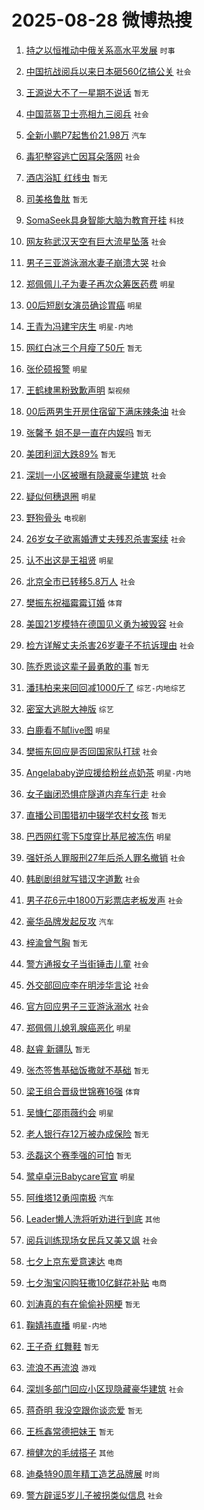 # 2025-08-28 微博热搜 
1. [持之以恒推动中俄关系高水平发展](https://m.weibo.cn/search?containerid=100103type%3D1%26t%3D10%26q%3D%23%E6%8C%81%E4%B9%8B%E4%BB%A5%E6%81%92%E6%8E%A8%E5%8A%A8%E4%B8%AD%E4%BF%84%E5%85%B3%E7%B3%BB%E9%AB%98%E6%B0%B4%E5%B9%B3%E5%8F%91%E5%B1%95%23&stream_entry_id=51&isnewpage=1&extparam=seat%3D1%26q%3D%2523%25E6%258C%2581%25E4%25B9%258B%25E4%25BB%25A5%25E6%2581%2592%25E6%258E%25A8%25E5%258A%25A8%25E4%25B8%25AD%25E4%25BF%2584%25E5%2585%25B3%25E7%25B3%25BB%25E9%25AB%2598%25E6%25B0%25B4%25E5%25B9%25B3%25E5%258F%2591%25E5%25B1%2595%2523%26cate%3D10103%26dgr%3D0%26pos%3D0%26filter_type%3Drealtimehot%26stream_entry_id%3D51%26c_type%3D51%26display_time%3D1756315280%26pre_seqid%3D17563152804960230666839) `时事` 

2. [中国抗战阅兵以来日本砸560亿搞公关](https://m.weibo.cn/search?containerid=100103type%3D1%26t%3D10%26q%3D%23%E4%B8%AD%E5%9B%BD%E6%8A%97%E6%88%98%E9%98%85%E5%85%B5%E4%BB%A5%E6%9D%A5%E6%97%A5%E6%9C%AC%E7%A0%B8560%E4%BA%BF%E6%90%9E%E5%85%AC%E5%85%B3%23&stream_entry_id=31&isnewpage=1&extparam=seat%3D1%26band_rank%3D1%26lcate%3D5001%26stream_entry_id%3D31%26flag%3D1%26q%3D%2523%25E4%25B8%25AD%25E5%259B%25BD%25E6%258A%2597%25E6%2588%2598%25E9%2598%2585%25E5%2585%25B5%25E4%25BB%25A5%25E6%259D%25A5%25E6%2597%25A5%25E6%259C%25AC%25E7%25A0%25B8560%25E4%25BA%25BF%25E6%2590%259E%25E5%2585%25AC%25E5%2585%25B3%2523%26pos%3D0%26dgr%3D0%26realpos%3D1%26filter_type%3Drealtimehot%26cate%3D5001%26c_type%3D31%26display_time%3D1756315280%26pre_seqid%3D17563152804960230666839) `社会` 

3. [王源说大不了一星期不说话](https://m.weibo.cn/search?containerid=100103type%3D1%26t%3D10%26q%3D%E7%8E%8B%E6%BA%90%E8%AF%B4%E5%A4%A7%E4%B8%8D%E4%BA%86%E4%B8%80%E6%98%9F%E6%9C%9F%E4%B8%8D%E8%AF%B4%E8%AF%9D&stream_entry_id=31&isnewpage=1&extparam=seat%3D1%26band_rank%3D2%26lcate%3D5001%26stream_entry_id%3D31%26flag%3D2%26q%3D%25E7%258E%258B%25E6%25BA%2590%25E8%25AF%25B4%25E5%25A4%25A7%25E4%25B8%258D%25E4%25BA%2586%25E4%25B8%2580%25E6%2598%259F%25E6%259C%259F%25E4%25B8%258D%25E8%25AF%25B4%25E8%25AF%259D%26pos%3D1%26dgr%3D0%26realpos%3D2%26filter_type%3Drealtimehot%26cate%3D5001%26c_type%3D31%26display_time%3D1756315280%26pre_seqid%3D17563152804960230666839) `暂无` 

4. [中国蓝盔卫士亮相九三阅兵](https://m.weibo.cn/search?containerid=100103type%3D1%26t%3D10%26q%3D%23%E4%B8%AD%E5%9B%BD%E8%93%9D%E7%9B%94%E5%8D%AB%E5%A3%AB%E4%BA%AE%E7%9B%B8%E4%B9%9D%E4%B8%89%E9%98%85%E5%85%B5%23&stream_entry_id=31&isnewpage=1&extparam=seat%3D1%26band_rank%3D3%26lcate%3D5001%26stream_entry_id%3D31%26flag%3D0%26q%3D%2523%25E4%25B8%25AD%25E5%259B%25BD%25E8%2593%259D%25E7%259B%2594%25E5%258D%25AB%25E5%25A3%25AB%25E4%25BA%25AE%25E7%259B%25B8%25E4%25B9%259D%25E4%25B8%2589%25E9%2598%2585%25E5%2585%25B5%2523%26pos%3D2%26dgr%3D0%26realpos%3D3%26filter_type%3Drealtimehot%26cate%3D5001%26c_type%3D31%26display_time%3D1756315280%26pre_seqid%3D17563152804960230666839) `社会` 

5. [全新小鹏P7起售价21.98万](https://m.weibo.cn/search?containerid=100103type%3D1%26t%3D10%26q%3D%23%E5%85%A8%E6%96%B0%E5%B0%8F%E9%B9%8FP7%E8%B5%B7%E5%94%AE%E4%BB%B721.98%E4%B8%87%23&stream_entry_id=31&isnewpage=1&extparam=seat%3D1%26cate%3D5001%26is_ad_pos%3D1%26stream_entry_id%3D31%26band_rank%3D4%26lcate%3D5001%26q%3D%2523%25E5%2585%25A8%25E6%2596%25B0%25E5%25B0%258F%25E9%25B9%258FP7%25E8%25B5%25B7%25E5%2594%25AE%25E4%25BB%25B721.98%25E4%25B8%2587%2523%26pos%3D3%26dgr%3D0%26adid%3D298947%26filter_type%3Drealtimehot%26topic_ad%3D1%26c_type%3D31%26display_time%3D1756315280%26pre_seqid%3D17563152804960230666839) `汽车` 

6. [毒犯整容逃亡因耳朵落网](https://m.weibo.cn/search?containerid=100103type%3D1%26t%3D10%26q%3D%23%E6%AF%92%E7%8A%AF%E6%95%B4%E5%AE%B9%E9%80%83%E4%BA%A1%E5%9B%A0%E8%80%B3%E6%9C%B5%E8%90%BD%E7%BD%91%23&stream_entry_id=31&isnewpage=1&extparam=seat%3D1%26band_rank%3D4%26lcate%3D5001%26stream_entry_id%3D31%26flag%3D0%26q%3D%2523%25E6%25AF%2592%25E7%258A%25AF%25E6%2595%25B4%25E5%25AE%25B9%25E9%2580%2583%25E4%25BA%25A1%25E5%259B%25A0%25E8%2580%25B3%25E6%259C%25B5%25E8%2590%25BD%25E7%25BD%2591%2523%26pos%3D4%26dgr%3D0%26realpos%3D4%26filter_type%3Drealtimehot%26cate%3D5001%26c_type%3D31%26display_time%3D1756315280%26pre_seqid%3D17563152804960230666839) `社会` 

7. [酒店浴缸 红线虫](https://m.weibo.cn/search?containerid=100103type%3D1%26t%3D10%26q%3D%E9%85%92%E5%BA%97%E6%B5%B4%E7%BC%B8+%E7%BA%A2%E7%BA%BF%E8%99%AB&stream_entry_id=31&isnewpage=1&extparam=seat%3D1%26band_rank%3D5%26lcate%3D5001%26stream_entry_id%3D31%26flag%3D0%26q%3D%25E9%2585%2592%25E5%25BA%2597%25E6%25B5%25B4%25E7%25BC%25B8%2520%25E7%25BA%25A2%25E7%25BA%25BF%25E8%2599%25AB%26pos%3D5%26dgr%3D0%26realpos%3D5%26filter_type%3Drealtimehot%26cate%3D5001%26c_type%3D31%26display_time%3D1756315280%26pre_seqid%3D17563152804960230666839) `暂无` 

8. [司美格鲁肽](https://m.weibo.cn/search?containerid=100103type%3D1%26t%3D10%26q%3D%E5%8F%B8%E7%BE%8E%E6%A0%BC%E9%B2%81%E8%82%BD&stream_entry_id=31&isnewpage=1&extparam=seat%3D1%26band_rank%3D6%26lcate%3D5001%26stream_entry_id%3D31%26flag%3D0%26q%3D%25E5%258F%25B8%25E7%25BE%258E%25E6%25A0%25BC%25E9%25B2%2581%25E8%2582%25BD%26pos%3D6%26dgr%3D0%26realpos%3D6%26filter_type%3Drealtimehot%26cate%3D5001%26c_type%3D31%26display_time%3D1756315280%26pre_seqid%3D17563152804960230666839) `暂无` 

9. [SomaSeek具身智能大脑为教育开挂](https://m.weibo.cn/search?containerid=100103type%3D1%26t%3D10%26q%3D%23SomaSeek%E5%85%B7%E8%BA%AB%E6%99%BA%E8%83%BD%E5%A4%A7%E8%84%91%E4%B8%BA%E6%95%99%E8%82%B2%E5%BC%80%E6%8C%82%23&stream_entry_id=31&isnewpage=1&extparam=seat%3D1%26cate%3D5001%26is_ad_pos%3D1%26stream_entry_id%3D31%26band_rank%3D7%26lcate%3D5001%26q%3D%2523SomaSeek%25E5%2585%25B7%25E8%25BA%25AB%25E6%2599%25BA%25E8%2583%25BD%25E5%25A4%25A7%25E8%2584%2591%25E4%25B8%25BA%25E6%2595%2599%25E8%2582%25B2%25E5%25BC%2580%25E6%258C%2582%2523%26pos%3D7%26dgr%3D0%26adid%3D298847%26filter_type%3Drealtimehot%26topic_ad%3D1%26c_type%3D31%26display_time%3D1756315280%26pre_seqid%3D17563152804960230666839) `科技` 

10. [网友称武汉天空有巨大流星坠落](https://m.weibo.cn/search?containerid=100103type%3D1%26t%3D10%26q%3D%23%E7%BD%91%E5%8F%8B%E7%A7%B0%E6%AD%A6%E6%B1%89%E5%A4%A9%E7%A9%BA%E6%9C%89%E5%B7%A8%E5%A4%A7%E6%B5%81%E6%98%9F%E5%9D%A0%E8%90%BD%23&stream_entry_id=31&isnewpage=1&extparam=seat%3D1%26band_rank%3D7%26lcate%3D5001%26stream_entry_id%3D31%26flag%3D0%26q%3D%2523%25E7%25BD%2591%25E5%258F%258B%25E7%25A7%25B0%25E6%25AD%25A6%25E6%25B1%2589%25E5%25A4%25A9%25E7%25A9%25BA%25E6%259C%2589%25E5%25B7%25A8%25E5%25A4%25A7%25E6%25B5%2581%25E6%2598%259F%25E5%259D%25A0%25E8%2590%25BD%2523%26pos%3D8%26dgr%3D0%26realpos%3D7%26filter_type%3Drealtimehot%26cate%3D5001%26c_type%3D31%26display_time%3D1756315280%26pre_seqid%3D17563152804960230666839) `社会` 

11. [男子三亚游泳溺水妻子崩溃大哭](https://m.weibo.cn/search?containerid=100103type%3D1%26t%3D10%26q%3D%23%E7%94%B7%E5%AD%90%E4%B8%89%E4%BA%9A%E6%B8%B8%E6%B3%B3%E6%BA%BA%E6%B0%B4%E5%A6%BB%E5%AD%90%E5%B4%A9%E6%BA%83%E5%A4%A7%E5%93%AD%23&stream_entry_id=31&isnewpage=1&extparam=seat%3D1%26band_rank%3D8%26lcate%3D5001%26stream_entry_id%3D31%26flag%3D0%26q%3D%2523%25E7%2594%25B7%25E5%25AD%2590%25E4%25B8%2589%25E4%25BA%259A%25E6%25B8%25B8%25E6%25B3%25B3%25E6%25BA%25BA%25E6%25B0%25B4%25E5%25A6%25BB%25E5%25AD%2590%25E5%25B4%25A9%25E6%25BA%2583%25E5%25A4%25A7%25E5%2593%25AD%2523%26pos%3D9%26dgr%3D0%26realpos%3D8%26filter_type%3Drealtimehot%26cate%3D5001%26c_type%3D31%26display_time%3D1756315280%26pre_seqid%3D17563152804960230666839) `社会` 

12. [郑佩佩儿子为妻子再次众筹医药费](https://m.weibo.cn/search?containerid=100103type%3D1%26t%3D10%26q%3D%23%E9%83%91%E4%BD%A9%E4%BD%A9%E5%84%BF%E5%AD%90%E4%B8%BA%E5%A6%BB%E5%AD%90%E5%86%8D%E6%AC%A1%E4%BC%97%E7%AD%B9%E5%8C%BB%E8%8D%AF%E8%B4%B9%23&stream_entry_id=31&isnewpage=1&extparam=seat%3D1%26band_rank%3D9%26lcate%3D5001%26stream_entry_id%3D31%26flag%3D0%26q%3D%2523%25E9%2583%2591%25E4%25BD%25A9%25E4%25BD%25A9%25E5%2584%25BF%25E5%25AD%2590%25E4%25B8%25BA%25E5%25A6%25BB%25E5%25AD%2590%25E5%2586%258D%25E6%25AC%25A1%25E4%25BC%2597%25E7%25AD%25B9%25E5%258C%25BB%25E8%258D%25AF%25E8%25B4%25B9%2523%26pos%3D10%26dgr%3D0%26realpos%3D9%26filter_type%3Drealtimehot%26cate%3D5001%26c_type%3D31%26display_time%3D1756315280%26pre_seqid%3D17563152804960230666839) `明星` 

13. [00后短剧女演员确诊胃癌](https://m.weibo.cn/search?containerid=100103type%3D1%26t%3D10%26q%3D%2300%E5%90%8E%E7%9F%AD%E5%89%A7%E5%A5%B3%E6%BC%94%E5%91%98%E7%A1%AE%E8%AF%8A%E8%83%83%E7%99%8C%23&stream_entry_id=31&isnewpage=1&extparam=seat%3D1%26band_rank%3D10%26lcate%3D5001%26stream_entry_id%3D31%26flag%3D0%26q%3D%252300%25E5%2590%258E%25E7%259F%25AD%25E5%2589%25A7%25E5%25A5%25B3%25E6%25BC%2594%25E5%2591%2598%25E7%25A1%25AE%25E8%25AF%258A%25E8%2583%2583%25E7%2599%258C%2523%26pos%3D11%26dgr%3D0%26realpos%3D10%26filter_type%3Drealtimehot%26cate%3D5001%26c_type%3D31%26display_time%3D1756315280%26pre_seqid%3D17563152804960230666839) `明星` 

14. [王青为冯建宇庆生](https://m.weibo.cn/search?containerid=100103type%3D1%26t%3D10%26q%3D%23%E7%8E%8B%E9%9D%92%E4%B8%BA%E5%86%AF%E5%BB%BA%E5%AE%87%E5%BA%86%E7%94%9F%23&stream_entry_id=31&isnewpage=1&extparam=seat%3D1%26band_rank%3D11%26lcate%3D5001%26stream_entry_id%3D31%26flag%3D0%26q%3D%2523%25E7%258E%258B%25E9%259D%2592%25E4%25B8%25BA%25E5%2586%25AF%25E5%25BB%25BA%25E5%25AE%2587%25E5%25BA%2586%25E7%2594%259F%2523%26pos%3D12%26dgr%3D0%26realpos%3D11%26filter_type%3Drealtimehot%26cate%3D5001%26c_type%3D31%26display_time%3D1756315280%26pre_seqid%3D17563152804960230666839) `明星-内地` 

15. [网红白冰三个月瘦了50斤](https://m.weibo.cn/search?containerid=100103type%3D1%26t%3D10%26q%3D%23%E7%BD%91%E7%BA%A2%E7%99%BD%E5%86%B0%E4%B8%89%E4%B8%AA%E6%9C%88%E7%98%A6%E4%BA%8650%E6%96%A4%23&stream_entry_id=31&isnewpage=1&extparam=seat%3D1%26band_rank%3D12%26lcate%3D5001%26stream_entry_id%3D31%26flag%3D0%26q%3D%2523%25E7%25BD%2591%25E7%25BA%25A2%25E7%2599%25BD%25E5%2586%25B0%25E4%25B8%2589%25E4%25B8%25AA%25E6%259C%2588%25E7%2598%25A6%25E4%25BA%258650%25E6%2596%25A4%2523%26pos%3D13%26dgr%3D0%26realpos%3D12%26filter_type%3Drealtimehot%26cate%3D5001%26c_type%3D31%26display_time%3D1756315280%26pre_seqid%3D17563152804960230666839) `暂无` 

16. [张伦硕报警](https://m.weibo.cn/search?containerid=100103type%3D1%26t%3D10%26q%3D%23%E5%BC%A0%E4%BC%A6%E7%A1%95%E6%8A%A5%E8%AD%A6%23&stream_entry_id=31&isnewpage=1&extparam=seat%3D1%26band_rank%3D13%26lcate%3D5001%26stream_entry_id%3D31%26flag%3D2%26q%3D%2523%25E5%25BC%25A0%25E4%25BC%25A6%25E7%25A1%2595%25E6%258A%25A5%25E8%25AD%25A6%2523%26pos%3D14%26dgr%3D0%26realpos%3D13%26filter_type%3Drealtimehot%26cate%3D5001%26c_type%3D31%26display_time%3D1756315280%26pre_seqid%3D17563152804960230666839) `明星` 

17. [王鹤棣黑粉致歉声明](https://m.weibo.cn/search?containerid=100103type%3D1%26t%3D10%26q%3D%23%E7%8E%8B%E9%B9%A4%E6%A3%A3%E9%BB%91%E7%B2%89%E8%87%B4%E6%AD%89%E5%A3%B0%E6%98%8E%23&stream_entry_id=31&isnewpage=1&extparam=seat%3D1%26band_rank%3D14%26lcate%3D5001%26stream_entry_id%3D31%26flag%3D0%26q%3D%2523%25E7%258E%258B%25E9%25B9%25A4%25E6%25A3%25A3%25E9%25BB%2591%25E7%25B2%2589%25E8%2587%25B4%25E6%25AD%2589%25E5%25A3%25B0%25E6%2598%258E%2523%26pos%3D15%26dgr%3D0%26realpos%3D14%26filter_type%3Drealtimehot%26cate%3D5001%26c_type%3D31%26display_time%3D1756315280%26pre_seqid%3D17563152804960230666839) `梨视频` 

18. [00后两男生开房住宿留下满床辣条油](https://m.weibo.cn/search?containerid=100103type%3D1%26t%3D10%26q%3D%2300%E5%90%8E%E4%B8%A4%E7%94%B7%E7%94%9F%E5%BC%80%E6%88%BF%E4%BD%8F%E5%AE%BF%E7%95%99%E4%B8%8B%E6%BB%A1%E5%BA%8A%E8%BE%A3%E6%9D%A1%E6%B2%B9%23&stream_entry_id=31&isnewpage=1&extparam=seat%3D1%26band_rank%3D15%26lcate%3D5001%26stream_entry_id%3D31%26flag%3D0%26q%3D%252300%25E5%2590%258E%25E4%25B8%25A4%25E7%2594%25B7%25E7%2594%259F%25E5%25BC%2580%25E6%2588%25BF%25E4%25BD%258F%25E5%25AE%25BF%25E7%2595%2599%25E4%25B8%258B%25E6%25BB%25A1%25E5%25BA%258A%25E8%25BE%25A3%25E6%259D%25A1%25E6%25B2%25B9%2523%26pos%3D16%26dgr%3D0%26realpos%3D15%26filter_type%3Drealtimehot%26cate%3D5001%26c_type%3D31%26display_time%3D1756315280%26pre_seqid%3D17563152804960230666839) `社会` 

19. [张馨予 姐不是一直在内娱吗](https://m.weibo.cn/search?containerid=100103type%3D1%26t%3D10%26q%3D%E5%BC%A0%E9%A6%A8%E4%BA%88+%E5%A7%90%E4%B8%8D%E6%98%AF%E4%B8%80%E7%9B%B4%E5%9C%A8%E5%86%85%E5%A8%B1%E5%90%97&stream_entry_id=31&isnewpage=1&extparam=seat%3D1%26band_rank%3D16%26lcate%3D5001%26stream_entry_id%3D31%26flag%3D0%26q%3D%25E5%25BC%25A0%25E9%25A6%25A8%25E4%25BA%2588%2520%25E5%25A7%2590%25E4%25B8%258D%25E6%2598%25AF%25E4%25B8%2580%25E7%259B%25B4%25E5%259C%25A8%25E5%2586%2585%25E5%25A8%25B1%25E5%2590%2597%26pos%3D17%26dgr%3D0%26realpos%3D16%26filter_type%3Drealtimehot%26cate%3D5001%26c_type%3D31%26display_time%3D1756315280%26pre_seqid%3D17563152804960230666839) `暂无` 

20. [美团利润大跌89%](https://m.weibo.cn/search?containerid=100103type%3D1%26t%3D10%26q%3D%E7%BE%8E%E5%9B%A2%E5%88%A9%E6%B6%A6%E5%A4%A7%E8%B7%8C89%25&stream_entry_id=31&isnewpage=1&extparam=seat%3D1%26band_rank%3D17%26lcate%3D5001%26stream_entry_id%3D31%26flag%3D0%26q%3D%25E7%25BE%258E%25E5%259B%25A2%25E5%2588%25A9%25E6%25B6%25A6%25E5%25A4%25A7%25E8%25B7%258C89%2525%26pos%3D18%26dgr%3D0%26realpos%3D17%26filter_type%3Drealtimehot%26cate%3D5001%26c_type%3D31%26display_time%3D1756315280%26pre_seqid%3D17563152804960230666839) `暂无` 

21. [深圳一小区被曝有隐藏豪华建筑](https://m.weibo.cn/search?containerid=100103type%3D1%26t%3D10%26q%3D%23%E6%B7%B1%E5%9C%B3%E4%B8%80%E5%B0%8F%E5%8C%BA%E8%A2%AB%E6%9B%9D%E6%9C%89%E9%9A%90%E8%97%8F%E8%B1%AA%E5%8D%8E%E5%BB%BA%E7%AD%91%23&stream_entry_id=31&isnewpage=1&extparam=seat%3D1%26band_rank%3D18%26lcate%3D5001%26stream_entry_id%3D31%26flag%3D0%26q%3D%2523%25E6%25B7%25B1%25E5%259C%25B3%25E4%25B8%2580%25E5%25B0%258F%25E5%258C%25BA%25E8%25A2%25AB%25E6%259B%259D%25E6%259C%2589%25E9%259A%2590%25E8%2597%258F%25E8%25B1%25AA%25E5%258D%258E%25E5%25BB%25BA%25E7%25AD%2591%2523%26pos%3D19%26dgr%3D0%26realpos%3D18%26filter_type%3Drealtimehot%26cate%3D5001%26c_type%3D31%26display_time%3D1756315280%26pre_seqid%3D17563152804960230666839) `社会` 

22. [疑似何穗退圈](https://m.weibo.cn/search?containerid=100103type%3D1%26t%3D10%26q%3D%23%E7%96%91%E4%BC%BC%E4%BD%95%E7%A9%97%E9%80%80%E5%9C%88%23&stream_entry_id=31&isnewpage=1&extparam=seat%3D1%26band_rank%3D19%26lcate%3D5001%26stream_entry_id%3D31%26flag%3D0%26q%3D%2523%25E7%2596%2591%25E4%25BC%25BC%25E4%25BD%2595%25E7%25A9%2597%25E9%2580%2580%25E5%259C%2588%2523%26pos%3D20%26dgr%3D0%26realpos%3D19%26filter_type%3Drealtimehot%26cate%3D5001%26c_type%3D31%26display_time%3D1756315280%26pre_seqid%3D17563152804960230666839) `明星` 

23. [野狗骨头](https://m.weibo.cn/search?containerid=100103type%3D1%26t%3D10%26q%3D%E9%87%8E%E7%8B%97%E9%AA%A8%E5%A4%B4&stream_entry_id=31&isnewpage=1&extparam=seat%3D1%26band_rank%3D20%26lcate%3D5001%26stream_entry_id%3D31%26flag%3D0%26q%3D%25E9%2587%258E%25E7%258B%2597%25E9%25AA%25A8%25E5%25A4%25B4%26pos%3D21%26dgr%3D0%26realpos%3D20%26filter_type%3Drealtimehot%26cate%3D5001%26c_type%3D31%26display_time%3D1756315280%26pre_seqid%3D17563152804960230666839) `电视剧` 

24. [26岁女子欲离婚遭丈夫残忍杀害案续](https://m.weibo.cn/search?containerid=100103type%3D1%26t%3D10%26q%3D%2326%E5%B2%81%E5%A5%B3%E5%AD%90%E6%AC%B2%E7%A6%BB%E5%A9%9A%E9%81%AD%E4%B8%88%E5%A4%AB%E6%AE%8B%E5%BF%8D%E6%9D%80%E5%AE%B3%E6%A1%88%E7%BB%AD%23&stream_entry_id=31&isnewpage=1&extparam=seat%3D1%26band_rank%3D21%26lcate%3D5001%26stream_entry_id%3D31%26flag%3D1%26q%3D%252326%25E5%25B2%2581%25E5%25A5%25B3%25E5%25AD%2590%25E6%25AC%25B2%25E7%25A6%25BB%25E5%25A9%259A%25E9%2581%25AD%25E4%25B8%2588%25E5%25A4%25AB%25E6%25AE%258B%25E5%25BF%258D%25E6%259D%2580%25E5%25AE%25B3%25E6%25A1%2588%25E7%25BB%25AD%2523%26pos%3D22%26dgr%3D0%26realpos%3D21%26filter_type%3Drealtimehot%26cate%3D5001%26c_type%3D31%26display_time%3D1756315280%26pre_seqid%3D17563152804960230666839) `社会` 

25. [认不出这是王祖贤](https://m.weibo.cn/search?containerid=100103type%3D1%26t%3D10%26q%3D%23%E8%AE%A4%E4%B8%8D%E5%87%BA%E8%BF%99%E6%98%AF%E7%8E%8B%E7%A5%96%E8%B4%A4%23&stream_entry_id=31&isnewpage=1&extparam=seat%3D1%26band_rank%3D22%26lcate%3D5001%26stream_entry_id%3D31%26flag%3D0%26q%3D%2523%25E8%25AE%25A4%25E4%25B8%258D%25E5%2587%25BA%25E8%25BF%2599%25E6%2598%25AF%25E7%258E%258B%25E7%25A5%2596%25E8%25B4%25A4%2523%26pos%3D23%26dgr%3D0%26realpos%3D22%26filter_type%3Drealtimehot%26cate%3D5001%26c_type%3D31%26display_time%3D1756315280%26pre_seqid%3D17563152804960230666839) `明星` 

26. [北京全市已转移5.8万人](https://m.weibo.cn/search?containerid=100103type%3D1%26t%3D10%26q%3D%23%E5%8C%97%E4%BA%AC%E5%85%A8%E5%B8%82%E5%B7%B2%E8%BD%AC%E7%A7%BB5.8%E4%B8%87%E4%BA%BA%23&stream_entry_id=31&isnewpage=1&extparam=seat%3D1%26band_rank%3D23%26lcate%3D5001%26stream_entry_id%3D31%26flag%3D0%26q%3D%2523%25E5%258C%2597%25E4%25BA%25AC%25E5%2585%25A8%25E5%25B8%2582%25E5%25B7%25B2%25E8%25BD%25AC%25E7%25A7%25BB5.8%25E4%25B8%2587%25E4%25BA%25BA%2523%26pos%3D24%26dgr%3D0%26realpos%3D23%26filter_type%3Drealtimehot%26cate%3D5001%26c_type%3D31%26display_time%3D1756315280%26pre_seqid%3D17563152804960230666839) `社会` 

27. [樊振东祝福霉霉订婚](https://m.weibo.cn/search?containerid=100103type%3D1%26t%3D10%26q%3D%23%E6%A8%8A%E6%8C%AF%E4%B8%9C%E7%A5%9D%E7%A6%8F%E9%9C%89%E9%9C%89%E8%AE%A2%E5%A9%9A%23&stream_entry_id=31&isnewpage=1&extparam=seat%3D1%26band_rank%3D24%26lcate%3D5001%26stream_entry_id%3D31%26flag%3D0%26q%3D%2523%25E6%25A8%258A%25E6%258C%25AF%25E4%25B8%259C%25E7%25A5%259D%25E7%25A6%258F%25E9%259C%2589%25E9%259C%2589%25E8%25AE%25A2%25E5%25A9%259A%2523%26pos%3D25%26dgr%3D0%26realpos%3D24%26filter_type%3Drealtimehot%26cate%3D5001%26c_type%3D31%26display_time%3D1756315280%26pre_seqid%3D17563152804960230666839) `体育` 

28. [美国21岁模特在德国见义勇为被毁容](https://m.weibo.cn/search?containerid=100103type%3D1%26t%3D10%26q%3D%23%E7%BE%8E%E5%9B%BD21%E5%B2%81%E6%A8%A1%E7%89%B9%E5%9C%A8%E5%BE%B7%E5%9B%BD%E8%A7%81%E4%B9%89%E5%8B%87%E4%B8%BA%E8%A2%AB%E6%AF%81%E5%AE%B9%23&stream_entry_id=31&isnewpage=1&extparam=seat%3D1%26band_rank%3D25%26lcate%3D5001%26stream_entry_id%3D31%26flag%3D0%26q%3D%2523%25E7%25BE%258E%25E5%259B%25BD21%25E5%25B2%2581%25E6%25A8%25A1%25E7%2589%25B9%25E5%259C%25A8%25E5%25BE%25B7%25E5%259B%25BD%25E8%25A7%2581%25E4%25B9%2589%25E5%258B%2587%25E4%25B8%25BA%25E8%25A2%25AB%25E6%25AF%2581%25E5%25AE%25B9%2523%26pos%3D26%26dgr%3D0%26realpos%3D25%26filter_type%3Drealtimehot%26cate%3D5001%26c_type%3D31%26display_time%3D1756315280%26pre_seqid%3D17563152804960230666839) `社会` 

29. [检方详解丈夫杀害26岁妻子不抗诉理由](https://m.weibo.cn/search?containerid=100103type%3D1%26t%3D10%26q%3D%23%E6%A3%80%E6%96%B9%E8%AF%A6%E8%A7%A3%E4%B8%88%E5%A4%AB%E6%9D%80%E5%AE%B326%E5%B2%81%E5%A6%BB%E5%AD%90%E4%B8%8D%E6%8A%97%E8%AF%89%E7%90%86%E7%94%B1%23&stream_entry_id=31&isnewpage=1&extparam=seat%3D1%26band_rank%3D26%26lcate%3D5001%26stream_entry_id%3D31%26flag%3D0%26q%3D%2523%25E6%25A3%2580%25E6%2596%25B9%25E8%25AF%25A6%25E8%25A7%25A3%25E4%25B8%2588%25E5%25A4%25AB%25E6%259D%2580%25E5%25AE%25B326%25E5%25B2%2581%25E5%25A6%25BB%25E5%25AD%2590%25E4%25B8%258D%25E6%258A%2597%25E8%25AF%2589%25E7%2590%2586%25E7%2594%25B1%2523%26pos%3D27%26dgr%3D0%26realpos%3D26%26filter_type%3Drealtimehot%26cate%3D5001%26c_type%3D31%26display_time%3D1756315280%26pre_seqid%3D17563152804960230666839) `社会` 

30. [陈乔恩谈这辈子最勇敢的事](https://m.weibo.cn/search?containerid=100103type%3D1%26t%3D10%26q%3D%E9%99%88%E4%B9%94%E6%81%A9%E8%B0%88%E8%BF%99%E8%BE%88%E5%AD%90%E6%9C%80%E5%8B%87%E6%95%A2%E7%9A%84%E4%BA%8B&stream_entry_id=31&isnewpage=1&extparam=seat%3D1%26band_rank%3D27%26lcate%3D5001%26stream_entry_id%3D31%26flag%3D0%26q%3D%25E9%2599%2588%25E4%25B9%2594%25E6%2581%25A9%25E8%25B0%2588%25E8%25BF%2599%25E8%25BE%2588%25E5%25AD%2590%25E6%259C%2580%25E5%258B%2587%25E6%2595%25A2%25E7%259A%2584%25E4%25BA%258B%26pos%3D28%26dgr%3D0%26realpos%3D27%26filter_type%3Drealtimehot%26cate%3D5001%26c_type%3D31%26display_time%3D1756315280%26pre_seqid%3D17563152804960230666839) `暂无` 

31. [潘玮柏来来回回减1000斤了](https://m.weibo.cn/search?containerid=100103type%3D1%26t%3D10%26q%3D%E6%BD%98%E7%8E%AE%E6%9F%8F%E6%9D%A5%E6%9D%A5%E5%9B%9E%E5%9B%9E%E5%87%8F1000%E6%96%A4%E4%BA%86&stream_entry_id=31&isnewpage=1&extparam=seat%3D1%26band_rank%3D28%26lcate%3D5001%26stream_entry_id%3D31%26flag%3D0%26q%3D%25E6%25BD%2598%25E7%258E%25AE%25E6%259F%258F%25E6%259D%25A5%25E6%259D%25A5%25E5%259B%259E%25E5%259B%259E%25E5%2587%258F1000%25E6%2596%25A4%25E4%25BA%2586%26pos%3D29%26dgr%3D0%26realpos%3D28%26filter_type%3Drealtimehot%26cate%3D5001%26c_type%3D31%26display_time%3D1756315280%26pre_seqid%3D17563152804960230666839) `综艺-内地综艺` 

32. [密室大逃脱大神版](https://m.weibo.cn/search?containerid=100103type%3D1%26t%3D10%26q%3D%E5%AF%86%E5%AE%A4%E5%A4%A7%E9%80%83%E8%84%B1%E5%A4%A7%E7%A5%9E%E7%89%88&stream_entry_id=31&isnewpage=1&extparam=seat%3D1%26band_rank%3D29%26lcate%3D5001%26stream_entry_id%3D31%26flag%3D0%26q%3D%25E5%25AF%2586%25E5%25AE%25A4%25E5%25A4%25A7%25E9%2580%2583%25E8%2584%25B1%25E5%25A4%25A7%25E7%25A5%259E%25E7%2589%2588%26pos%3D30%26dgr%3D0%26realpos%3D29%26filter_type%3Drealtimehot%26cate%3D5001%26c_type%3D31%26display_time%3D1756315280%26pre_seqid%3D17563152804960230666839) `综艺` 

33. [白鹿看不腻live图](https://m.weibo.cn/search?containerid=100103type%3D1%26t%3D10%26q%3D%23%E7%99%BD%E9%B9%BF%E7%9C%8B%E4%B8%8D%E8%85%BBlive%E5%9B%BE%23&stream_entry_id=31&isnewpage=1&extparam=seat%3D1%26band_rank%3D30%26lcate%3D5001%26stream_entry_id%3D31%26flag%3D1%26q%3D%2523%25E7%2599%25BD%25E9%25B9%25BF%25E7%259C%258B%25E4%25B8%258D%25E8%2585%25BBlive%25E5%259B%25BE%2523%26pos%3D31%26dgr%3D0%26realpos%3D30%26filter_type%3Drealtimehot%26cate%3D5001%26c_type%3D31%26display_time%3D1756315280%26pre_seqid%3D17563152804960230666839) `明星` 

34. [樊振东回应是否回国家队打球](https://m.weibo.cn/search?containerid=100103type%3D1%26t%3D10%26q%3D%23%E6%A8%8A%E6%8C%AF%E4%B8%9C%E5%9B%9E%E5%BA%94%E6%98%AF%E5%90%A6%E5%9B%9E%E5%9B%BD%E5%AE%B6%E9%98%9F%E6%89%93%E7%90%83%23&stream_entry_id=31&isnewpage=1&extparam=seat%3D1%26band_rank%3D31%26lcate%3D5001%26stream_entry_id%3D31%26flag%3D0%26q%3D%2523%25E6%25A8%258A%25E6%258C%25AF%25E4%25B8%259C%25E5%259B%259E%25E5%25BA%2594%25E6%2598%25AF%25E5%2590%25A6%25E5%259B%259E%25E5%259B%25BD%25E5%25AE%25B6%25E9%2598%259F%25E6%2589%2593%25E7%2590%2583%2523%26pos%3D32%26dgr%3D0%26realpos%3D31%26filter_type%3Drealtimehot%26cate%3D5001%26c_type%3D31%26display_time%3D1756315280%26pre_seqid%3D17563152804960230666839) `社会` 

35. [Angelababy逆应援给粉丝点奶茶](https://m.weibo.cn/search?containerid=100103type%3D1%26t%3D10%26q%3D%23Angelababy%E9%80%86%E5%BA%94%E6%8F%B4%E7%BB%99%E7%B2%89%E4%B8%9D%E7%82%B9%E5%A5%B6%E8%8C%B6%23&stream_entry_id=31&isnewpage=1&extparam=seat%3D1%26band_rank%3D32%26lcate%3D5001%26stream_entry_id%3D31%26flag%3D1%26q%3D%2523Angelababy%25E9%2580%2586%25E5%25BA%2594%25E6%258F%25B4%25E7%25BB%2599%25E7%25B2%2589%25E4%25B8%259D%25E7%2582%25B9%25E5%25A5%25B6%25E8%258C%25B6%2523%26pos%3D33%26dgr%3D0%26realpos%3D32%26filter_type%3Drealtimehot%26cate%3D5001%26c_type%3D31%26display_time%3D1756315280%26pre_seqid%3D17563152804960230666839) `明星-内地` 

36. [女子幽闭恐惧症隧道内弃车行走](https://m.weibo.cn/search?containerid=100103type%3D1%26t%3D10%26q%3D%23%E5%A5%B3%E5%AD%90%E5%B9%BD%E9%97%AD%E6%81%90%E6%83%A7%E7%97%87%E9%9A%A7%E9%81%93%E5%86%85%E5%BC%83%E8%BD%A6%E8%A1%8C%E8%B5%B0%23&stream_entry_id=31&isnewpage=1&extparam=seat%3D1%26band_rank%3D33%26lcate%3D5001%26stream_entry_id%3D31%26flag%3D0%26q%3D%2523%25E5%25A5%25B3%25E5%25AD%2590%25E5%25B9%25BD%25E9%2597%25AD%25E6%2581%2590%25E6%2583%25A7%25E7%2597%2587%25E9%259A%25A7%25E9%2581%2593%25E5%2586%2585%25E5%25BC%2583%25E8%25BD%25A6%25E8%25A1%258C%25E8%25B5%25B0%2523%26pos%3D34%26dgr%3D0%26realpos%3D33%26filter_type%3Drealtimehot%26cate%3D5001%26c_type%3D31%26display_time%3D1756315280%26pre_seqid%3D17563152804960230666839) `社会` 

37. [直播公司围猎初中辍学农村女孩](https://m.weibo.cn/search?containerid=100103type%3D1%26t%3D10%26q%3D%E7%9B%B4%E6%92%AD%E5%85%AC%E5%8F%B8%E5%9B%B4%E7%8C%8E%E5%88%9D%E4%B8%AD%E8%BE%8D%E5%AD%A6%E5%86%9C%E6%9D%91%E5%A5%B3%E5%AD%A9&stream_entry_id=31&isnewpage=1&extparam=seat%3D1%26band_rank%3D34%26lcate%3D5001%26stream_entry_id%3D31%26flag%3D0%26q%3D%25E7%259B%25B4%25E6%2592%25AD%25E5%2585%25AC%25E5%258F%25B8%25E5%259B%25B4%25E7%258C%258E%25E5%2588%259D%25E4%25B8%25AD%25E8%25BE%258D%25E5%25AD%25A6%25E5%2586%259C%25E6%259D%2591%25E5%25A5%25B3%25E5%25AD%25A9%26pos%3D35%26dgr%3D0%26realpos%3D34%26filter_type%3Drealtimehot%26cate%3D5001%26c_type%3D31%26display_time%3D1756315280%26pre_seqid%3D17563152804960230666839) `暂无` 

38. [巴西网红零下5度穿比基尼被冻伤](https://m.weibo.cn/search?containerid=100103type%3D1%26t%3D10%26q%3D%23%E5%B7%B4%E8%A5%BF%E7%BD%91%E7%BA%A2%E9%9B%B6%E4%B8%8B5%E5%BA%A6%E7%A9%BF%E6%AF%94%E5%9F%BA%E5%B0%BC%E8%A2%AB%E5%86%BB%E4%BC%A4%23&stream_entry_id=31&isnewpage=1&extparam=seat%3D1%26band_rank%3D35%26lcate%3D5001%26stream_entry_id%3D31%26flag%3D0%26q%3D%2523%25E5%25B7%25B4%25E8%25A5%25BF%25E7%25BD%2591%25E7%25BA%25A2%25E9%259B%25B6%25E4%25B8%258B5%25E5%25BA%25A6%25E7%25A9%25BF%25E6%25AF%2594%25E5%259F%25BA%25E5%25B0%25BC%25E8%25A2%25AB%25E5%2586%25BB%25E4%25BC%25A4%2523%26pos%3D36%26dgr%3D0%26realpos%3D35%26filter_type%3Drealtimehot%26cate%3D5001%26c_type%3D31%26display_time%3D1756315280%26pre_seqid%3D17563152804960230666839) `明星` 

39. [强奸杀人罪服刑27年后杀人罪名撤销](https://m.weibo.cn/search?containerid=100103type%3D1%26t%3D10%26q%3D%23%E5%BC%BA%E5%A5%B8%E6%9D%80%E4%BA%BA%E7%BD%AA%E6%9C%8D%E5%88%9127%E5%B9%B4%E5%90%8E%E6%9D%80%E4%BA%BA%E7%BD%AA%E5%90%8D%E6%92%A4%E9%94%80%23&stream_entry_id=31&isnewpage=1&extparam=seat%3D1%26band_rank%3D36%26lcate%3D5001%26stream_entry_id%3D31%26flag%3D0%26q%3D%2523%25E5%25BC%25BA%25E5%25A5%25B8%25E6%259D%2580%25E4%25BA%25BA%25E7%25BD%25AA%25E6%259C%258D%25E5%2588%259127%25E5%25B9%25B4%25E5%2590%258E%25E6%259D%2580%25E4%25BA%25BA%25E7%25BD%25AA%25E5%2590%258D%25E6%2592%25A4%25E9%2594%2580%2523%26pos%3D37%26dgr%3D0%26realpos%3D36%26filter_type%3Drealtimehot%26cate%3D5001%26c_type%3D31%26display_time%3D1756315280%26pre_seqid%3D17563152804960230666839) `社会` 

40. [韩剧剧组就写错汉字道歉](https://m.weibo.cn/search?containerid=100103type%3D1%26t%3D10%26q%3D%23%E9%9F%A9%E5%89%A7%E5%89%A7%E7%BB%84%E5%B0%B1%E5%86%99%E9%94%99%E6%B1%89%E5%AD%97%E9%81%93%E6%AD%89%23&stream_entry_id=31&isnewpage=1&extparam=seat%3D1%26band_rank%3D37%26lcate%3D5001%26stream_entry_id%3D31%26flag%3D0%26q%3D%2523%25E9%259F%25A9%25E5%2589%25A7%25E5%2589%25A7%25E7%25BB%2584%25E5%25B0%25B1%25E5%2586%2599%25E9%2594%2599%25E6%25B1%2589%25E5%25AD%2597%25E9%2581%2593%25E6%25AD%2589%2523%26pos%3D38%26dgr%3D0%26realpos%3D37%26filter_type%3Drealtimehot%26cate%3D5001%26c_type%3D31%26display_time%3D1756315280%26pre_seqid%3D17563152804960230666839) `社会` 

41. [男子花6元中1800万彩票店老板发声](https://m.weibo.cn/search?containerid=100103type%3D1%26t%3D10%26q%3D%23%E7%94%B7%E5%AD%90%E8%8A%B16%E5%85%83%E4%B8%AD1800%E4%B8%87%E5%BD%A9%E7%A5%A8%E5%BA%97%E8%80%81%E6%9D%BF%E5%8F%91%E5%A3%B0%23&stream_entry_id=31&isnewpage=1&extparam=seat%3D1%26band_rank%3D38%26lcate%3D5001%26stream_entry_id%3D31%26flag%3D0%26q%3D%2523%25E7%2594%25B7%25E5%25AD%2590%25E8%258A%25B16%25E5%2585%2583%25E4%25B8%25AD1800%25E4%25B8%2587%25E5%25BD%25A9%25E7%25A5%25A8%25E5%25BA%2597%25E8%2580%2581%25E6%259D%25BF%25E5%258F%2591%25E5%25A3%25B0%2523%26pos%3D39%26dgr%3D0%26realpos%3D38%26filter_type%3Drealtimehot%26cate%3D5001%26c_type%3D31%26display_time%3D1756315280%26pre_seqid%3D17563152804960230666839) `社会` 

42. [豪华品牌发起反攻](https://m.weibo.cn/search?containerid=100103type%3D1%26t%3D10%26q%3D%23%E8%B1%AA%E5%8D%8E%E5%93%81%E7%89%8C%E5%8F%91%E8%B5%B7%E5%8F%8D%E6%94%BB%23&stream_entry_id=31&isnewpage=1&extparam=seat%3D1%26band_rank%3D39%26lcate%3D5001%26stream_entry_id%3D31%26flag%3D1%26q%3D%2523%25E8%25B1%25AA%25E5%258D%258E%25E5%2593%2581%25E7%2589%258C%25E5%258F%2591%25E8%25B5%25B7%25E5%258F%258D%25E6%2594%25BB%2523%26pos%3D40%26dgr%3D0%26realpos%3D39%26filter_type%3Drealtimehot%26cate%3D5001%26c_type%3D31%26display_time%3D1756315280%26pre_seqid%3D17563152804960230666839) `汽车` 

43. [梓渝曾气胸](https://m.weibo.cn/search?containerid=100103type%3D1%26t%3D10%26q%3D%E6%A2%93%E6%B8%9D%E6%9B%BE%E6%B0%94%E8%83%B8&stream_entry_id=31&isnewpage=1&extparam=seat%3D1%26band_rank%3D40%26lcate%3D5001%26stream_entry_id%3D31%26flag%3D0%26q%3D%25E6%25A2%2593%25E6%25B8%259D%25E6%259B%25BE%25E6%25B0%2594%25E8%2583%25B8%26pos%3D41%26dgr%3D0%26realpos%3D40%26filter_type%3Drealtimehot%26cate%3D5001%26c_type%3D31%26display_time%3D1756315280%26pre_seqid%3D17563152804960230666839) `暂无` 

44. [警方通报女子当街锤击儿童](https://m.weibo.cn/search?containerid=100103type%3D1%26t%3D10%26q%3D%23%E8%AD%A6%E6%96%B9%E9%80%9A%E6%8A%A5%E5%A5%B3%E5%AD%90%E5%BD%93%E8%A1%97%E9%94%A4%E5%87%BB%E5%84%BF%E7%AB%A5%23&stream_entry_id=31&isnewpage=1&extparam=seat%3D1%26band_rank%3D41%26lcate%3D5001%26stream_entry_id%3D31%26flag%3D0%26q%3D%2523%25E8%25AD%25A6%25E6%2596%25B9%25E9%2580%259A%25E6%258A%25A5%25E5%25A5%25B3%25E5%25AD%2590%25E5%25BD%2593%25E8%25A1%2597%25E9%2594%25A4%25E5%2587%25BB%25E5%2584%25BF%25E7%25AB%25A5%2523%26pos%3D42%26dgr%3D0%26realpos%3D41%26filter_type%3Drealtimehot%26cate%3D5001%26c_type%3D31%26display_time%3D1756315280%26pre_seqid%3D17563152804960230666839) `社会` 

45. [外交部回应李在明涉华言论](https://m.weibo.cn/search?containerid=100103type%3D1%26t%3D10%26q%3D%23%E5%A4%96%E4%BA%A4%E9%83%A8%E5%9B%9E%E5%BA%94%E6%9D%8E%E5%9C%A8%E6%98%8E%E6%B6%89%E5%8D%8E%E8%A8%80%E8%AE%BA%23&stream_entry_id=31&isnewpage=1&extparam=seat%3D1%26band_rank%3D42%26lcate%3D5001%26stream_entry_id%3D31%26flag%3D0%26q%3D%2523%25E5%25A4%2596%25E4%25BA%25A4%25E9%2583%25A8%25E5%259B%259E%25E5%25BA%2594%25E6%259D%258E%25E5%259C%25A8%25E6%2598%258E%25E6%25B6%2589%25E5%258D%258E%25E8%25A8%2580%25E8%25AE%25BA%2523%26pos%3D43%26dgr%3D0%26realpos%3D42%26filter_type%3Drealtimehot%26cate%3D5001%26c_type%3D31%26display_time%3D1756315280%26pre_seqid%3D17563152804960230666839) `社会` 

46. [官方回应男子三亚游泳溺水](https://m.weibo.cn/search?containerid=100103type%3D1%26t%3D10%26q%3D%23%E5%AE%98%E6%96%B9%E5%9B%9E%E5%BA%94%E7%94%B7%E5%AD%90%E4%B8%89%E4%BA%9A%E6%B8%B8%E6%B3%B3%E6%BA%BA%E6%B0%B4%23&stream_entry_id=31&isnewpage=1&extparam=seat%3D1%26band_rank%3D43%26lcate%3D5001%26stream_entry_id%3D31%26flag%3D1%26q%3D%2523%25E5%25AE%2598%25E6%2596%25B9%25E5%259B%259E%25E5%25BA%2594%25E7%2594%25B7%25E5%25AD%2590%25E4%25B8%2589%25E4%25BA%259A%25E6%25B8%25B8%25E6%25B3%25B3%25E6%25BA%25BA%25E6%25B0%25B4%2523%26pos%3D44%26dgr%3D0%26realpos%3D43%26filter_type%3Drealtimehot%26cate%3D5001%26c_type%3D31%26display_time%3D1756315280%26pre_seqid%3D17563152804960230666839) `社会` 

47. [郑佩佩儿媳乳腺癌恶化](https://m.weibo.cn/search?containerid=100103type%3D1%26t%3D10%26q%3D%23%E9%83%91%E4%BD%A9%E4%BD%A9%E5%84%BF%E5%AA%B3%E4%B9%B3%E8%85%BA%E7%99%8C%E6%81%B6%E5%8C%96%23&stream_entry_id=31&isnewpage=1&extparam=seat%3D1%26band_rank%3D44%26lcate%3D5001%26stream_entry_id%3D31%26flag%3D0%26q%3D%2523%25E9%2583%2591%25E4%25BD%25A9%25E4%25BD%25A9%25E5%2584%25BF%25E5%25AA%25B3%25E4%25B9%25B3%25E8%2585%25BA%25E7%2599%258C%25E6%2581%25B6%25E5%258C%2596%2523%26pos%3D45%26dgr%3D0%26realpos%3D44%26filter_type%3Drealtimehot%26cate%3D5001%26c_type%3D31%26display_time%3D1756315280%26pre_seqid%3D17563152804960230666839) `明星` 

48. [赵睿 新疆队](https://m.weibo.cn/search?containerid=100103type%3D1%26t%3D10%26q%3D%E8%B5%B5%E7%9D%BF+%E6%96%B0%E7%96%86%E9%98%9F&stream_entry_id=31&isnewpage=1&extparam=seat%3D1%26band_rank%3D45%26lcate%3D5001%26stream_entry_id%3D31%26flag%3D1%26q%3D%25E8%25B5%25B5%25E7%259D%25BF%2520%25E6%2596%25B0%25E7%2596%2586%25E9%2598%259F%26pos%3D46%26dgr%3D0%26realpos%3D45%26filter_type%3Drealtimehot%26cate%3D5001%26c_type%3D31%26display_time%3D1756315280%26pre_seqid%3D17563152804960230666839) `暂无` 

49. [张杰签售基础饭撒就不基础](https://m.weibo.cn/search?containerid=100103type%3D1%26t%3D10%26q%3D%E5%BC%A0%E6%9D%B0%E7%AD%BE%E5%94%AE%E5%9F%BA%E7%A1%80%E9%A5%AD%E6%92%92%E5%B0%B1%E4%B8%8D%E5%9F%BA%E7%A1%80&stream_entry_id=31&isnewpage=1&extparam=seat%3D1%26band_rank%3D46%26lcate%3D5001%26stream_entry_id%3D31%26flag%3D1%26q%3D%25E5%25BC%25A0%25E6%259D%25B0%25E7%25AD%25BE%25E5%2594%25AE%25E5%259F%25BA%25E7%25A1%2580%25E9%25A5%25AD%25E6%2592%2592%25E5%25B0%25B1%25E4%25B8%258D%25E5%259F%25BA%25E7%25A1%2580%26pos%3D47%26dgr%3D0%26realpos%3D46%26filter_type%3Drealtimehot%26cate%3D5001%26c_type%3D31%26display_time%3D1756315280%26pre_seqid%3D17563152804960230666839) `暂无` 

50. [梁王组合晋级世锦赛16强](https://m.weibo.cn/search?containerid=100103type%3D1%26t%3D10%26q%3D%23%E6%A2%81%E7%8E%8B%E7%BB%84%E5%90%88%E6%99%8B%E7%BA%A7%E4%B8%96%E9%94%A6%E8%B5%9B16%E5%BC%BA%23&stream_entry_id=31&isnewpage=1&extparam=seat%3D1%26band_rank%3D47%26lcate%3D5001%26stream_entry_id%3D31%26flag%3D1%26q%3D%2523%25E6%25A2%2581%25E7%258E%258B%25E7%25BB%2584%25E5%2590%2588%25E6%2599%258B%25E7%25BA%25A7%25E4%25B8%2596%25E9%2594%25A6%25E8%25B5%259B16%25E5%25BC%25BA%2523%26pos%3D48%26dgr%3D0%26realpos%3D47%26filter_type%3Drealtimehot%26cate%3D5001%26c_type%3D31%26display_time%3D1756315280%26pre_seqid%3D17563152804960230666839) `体育` 

51. [吴慷仁邵雨薇约会](https://m.weibo.cn/search?containerid=100103type%3D1%26t%3D10%26q%3D%23%E5%90%B4%E6%85%B7%E4%BB%81%E9%82%B5%E9%9B%A8%E8%96%87%E7%BA%A6%E4%BC%9A%23&stream_entry_id=31&isnewpage=1&extparam=seat%3D1%26band_rank%3D48%26lcate%3D5001%26stream_entry_id%3D31%26flag%3D0%26q%3D%2523%25E5%2590%25B4%25E6%2585%25B7%25E4%25BB%2581%25E9%2582%25B5%25E9%259B%25A8%25E8%2596%2587%25E7%25BA%25A6%25E4%25BC%259A%2523%26pos%3D49%26dgr%3D0%26realpos%3D48%26filter_type%3Drealtimehot%26cate%3D5001%26c_type%3D31%26display_time%3D1756315280%26pre_seqid%3D17563152804960230666839) `明星` 

52. [老人银行存12万被办成保险](https://m.weibo.cn/search?containerid=100103type%3D1%26t%3D10%26q%3D%E8%80%81%E4%BA%BA%E9%93%B6%E8%A1%8C%E5%AD%9812%E4%B8%87%E8%A2%AB%E5%8A%9E%E6%88%90%E4%BF%9D%E9%99%A9&stream_entry_id=31&isnewpage=1&extparam=seat%3D1%26band_rank%3D49%26lcate%3D5001%26stream_entry_id%3D31%26flag%3D0%26q%3D%25E8%2580%2581%25E4%25BA%25BA%25E9%2593%25B6%25E8%25A1%258C%25E5%25AD%259812%25E4%25B8%2587%25E8%25A2%25AB%25E5%258A%259E%25E6%2588%2590%25E4%25BF%259D%25E9%2599%25A9%26pos%3D50%26dgr%3D0%26realpos%3D49%26filter_type%3Drealtimehot%26cate%3D5001%26c_type%3D31%26display_time%3D1756315280%26pre_seqid%3D17563152804960230666839) `暂无` 

53. [丞磊这个赛季强的可怕](https://m.weibo.cn/search?containerid=100103type%3D1%26t%3D10%26q%3D%E4%B8%9E%E7%A3%8A%E8%BF%99%E4%B8%AA%E8%B5%9B%E5%AD%A3%E5%BC%BA%E7%9A%84%E5%8F%AF%E6%80%95&stream_entry_id=31&isnewpage=1&extparam=seat%3D1%26band_rank%3D50%26lcate%3D5001%26stream_entry_id%3D31%26flag%3D0%26q%3D%25E4%25B8%259E%25E7%25A3%258A%25E8%25BF%2599%25E4%25B8%25AA%25E8%25B5%259B%25E5%25AD%25A3%25E5%25BC%25BA%25E7%259A%2584%25E5%258F%25AF%25E6%2580%2595%26pos%3D51%26dgr%3D0%26realpos%3D50%26filter_type%3Drealtimehot%26cate%3D5001%26c_type%3D31%26display_time%3D1756315280%26pre_seqid%3D17563152804960230666839) `暂无` 

54. [鹭卓卓沅Babycare官宣](https://m.weibo.cn/search?containerid=100103type%3D1%26t%3D10%26q%3D%23%E9%B9%AD%E5%8D%93%E5%8D%93%E6%B2%85Babycare%E5%AE%98%E5%AE%A3%23&stream_entry_id=31&isnewpage=1&extparam=seat%3D1%26lcate%3D5001%26is_ad_pos%3D1%26filter_type%3Drealtimehot%26c_type%3D31%26cate%3D5001%26pos%3D6%26adid%3D298857%26stream_entry_id%3D31%26topic_ad%3D1%26band_rank%3D7%26q%3D%2523%25E9%25B9%25AD%25E5%258D%2593%25E5%258D%2593%25E6%25B2%2585Babycare%25E5%25AE%2598%25E5%25AE%25A3%2523%26dgr%3D0%26display_time%3D1756315262%26pre_seqid%3D17563152623039525238103) `明星` 

55. [阿维塔12勇闯南极](https://m.weibo.cn/search?containerid=100103type%3D1%26t%3D10%26q%3D%23%E9%98%BF%E7%BB%B4%E5%A1%9412%E5%8B%87%E9%97%AF%E5%8D%97%E6%9E%81%23&stream_entry_id=31&isnewpage=1&extparam=seat%3D1%26cate%3D5001%26stream_entry_id%3D31%26pos%3D6%26topic_ad%3D1%26band_rank%3D7%26q%3D%2523%25E9%2598%25BF%25E7%25BB%25B4%25E5%25A1%259412%25E5%258B%2587%25E9%2597%25AF%25E5%258D%2597%25E6%259E%2581%2523%26dgr%3D0%26filter_type%3Drealtimehot%26adid%3D298908%26c_type%3D31%26is_ad_pos%3D1%26lcate%3D5001%26display_time%3D1756315245%26pre_seqid%3D17563152449770564899154) `汽车` 

56. [Leader懒人洗将听劝进行到底](https://m.weibo.cn/search?containerid=100103type%3D1%26t%3D10%26q%3D%23Leader%E6%87%92%E4%BA%BA%E6%B4%97%E5%B0%86%E5%90%AC%E5%8A%9D%E8%BF%9B%E8%A1%8C%E5%88%B0%E5%BA%95%23&stream_entry_id=31&isnewpage=1&extparam=seat%3D1%26cate%3D5001%26lcate%3D5001%26band_rank%3D7%26stream_entry_id%3D31%26q%3D%2523Leader%25E6%2587%2592%25E4%25BA%25BA%25E6%25B4%2597%25E5%25B0%2586%25E5%2590%25AC%25E5%258A%259D%25E8%25BF%259B%25E8%25A1%258C%25E5%2588%25B0%25E5%25BA%2595%2523%26dgr%3D0%26pos%3D6%26filter_type%3Drealtimehot%26topic_ad%3D1%26c_type%3D31%26adid%3D298954%26is_ad_pos%3D1%26display_time%3D1756315227%26pre_seqid%3D17563152273710285957556) `其他` 

57. [阅兵训练现场女民兵又美又飒](https://m.weibo.cn/search?containerid=100103type%3D1%26t%3D10%26q%3D%23%E9%98%85%E5%85%B5%E8%AE%AD%E7%BB%83%E7%8E%B0%E5%9C%BA%E5%A5%B3%E6%B0%91%E5%85%B5%E5%8F%88%E7%BE%8E%E5%8F%88%E9%A3%92%23&stream_entry_id=31&isnewpage=1&extparam=seat%3D1%26cate%3D5001%26lcate%3D5001%26band_rank%3D47%26stream_entry_id%3D31%26realpos%3D47%26dgr%3D0%26pos%3D47%26filter_type%3Drealtimehot%26c_type%3D31%26q%3D%2523%25E9%2598%2585%25E5%2585%25B5%25E8%25AE%25AD%25E7%25BB%2583%25E7%258E%25B0%25E5%259C%25BA%25E5%25A5%25B3%25E6%25B0%2591%25E5%2585%25B5%25E5%258F%2588%25E7%25BE%258E%25E5%258F%2588%25E9%25A3%2592%2523%26flag%3D1%26display_time%3D1756315227%26pre_seqid%3D17563152273710285957556) `社会` 

58. [七夕上京东爱意速达](https://m.weibo.cn/search?containerid=100103type%3D1%26t%3D10%26q%3D%23%E4%B8%83%E5%A4%95%E4%B8%8A%E4%BA%AC%E4%B8%9C%E7%88%B1%E6%84%8F%E9%80%9F%E8%BE%BE%23&stream_entry_id=31&isnewpage=1&extparam=seat%3D1%26cate%3D5001%26lcate%3D5001%26band_rank%3D4%26stream_entry_id%3D31%26q%3D%2523%25E4%25B8%2583%25E5%25A4%2595%25E4%25B8%258A%25E4%25BA%25AC%25E4%25B8%259C%25E7%2588%25B1%25E6%2584%258F%25E9%2580%259F%25E8%25BE%25BE%2523%26dgr%3D0%26pos%3D3%26filter_type%3Drealtimehot%26topic_ad%3D1%26c_type%3D31%26adid%3D298805%26is_ad_pos%3D1%26display_time%3D1756315208%26pre_seqid%3D175631520806002859582122) `电商` 

59. [七夕淘宝闪购狂撒10亿鲜花补贴](https://m.weibo.cn/search?containerid=100103type%3D1%26t%3D10%26q%3D%23%E4%B8%83%E5%A4%95%E6%B7%98%E5%AE%9D%E9%97%AA%E8%B4%AD%E7%8B%82%E6%92%9210%E4%BA%BF%E9%B2%9C%E8%8A%B1%E8%A1%A5%E8%B4%B4%23&stream_entry_id=31&isnewpage=1&extparam=seat%3D1%26pos%3D3%26band_rank%3D4%26filter_type%3Drealtimehot%26c_type%3D31%26cate%3D5001%26lcate%3D5001%26adid%3D298848%26is_ad_pos%3D1%26stream_entry_id%3D31%26topic_ad%3D1%26q%3D%2523%25E4%25B8%2583%25E5%25A4%2595%25E6%25B7%2598%25E5%25AE%259D%25E9%2597%25AA%25E8%25B4%25AD%25E7%258B%2582%25E6%2592%259210%25E4%25BA%25BF%25E9%25B2%259C%25E8%258A%25B1%25E8%25A1%25A5%25E8%25B4%25B4%2523%26dgr%3D0%26display_time%3D1756312196%26pre_seqid%3D17563121967400250616227) `电商` 

60. [刘涛真的有在偷偷补网梗](https://m.weibo.cn/search?containerid=100103type%3D1%26t%3D10%26q%3D%E5%88%98%E6%B6%9B%E7%9C%9F%E7%9A%84%E6%9C%89%E5%9C%A8%E5%81%B7%E5%81%B7%E8%A1%A5%E7%BD%91%E6%A2%97&stream_entry_id=31&isnewpage=1&extparam=seat%3D1%26pos%3D31%26flag%3D1%26filter_type%3Drealtimehot%26c_type%3D31%26cate%3D5001%26lcate%3D5001%26band_rank%3D30%26stream_entry_id%3D31%26realpos%3D30%26q%3D%25E5%2588%2598%25E6%25B6%259B%25E7%259C%259F%25E7%259A%2584%25E6%259C%2589%25E5%259C%25A8%25E5%2581%25B7%25E5%2581%25B7%25E8%25A1%25A5%25E7%25BD%2591%25E6%25A2%2597%26dgr%3D0%26display_time%3D1756312196%26pre_seqid%3D17563121967400250616227) `暂无` 

61. [鞠婧祎直播](https://m.weibo.cn/search?containerid=100103type%3D1%26t%3D10%26q%3D%23%E9%9E%A0%E5%A9%A7%E7%A5%8E%E7%9B%B4%E6%92%AD%23&stream_entry_id=31&isnewpage=1&extparam=seat%3D1%26pos%3D42%26flag%3D0%26filter_type%3Drealtimehot%26c_type%3D31%26cate%3D5001%26lcate%3D5001%26band_rank%3D41%26stream_entry_id%3D31%26realpos%3D41%26q%3D%2523%25E9%259E%25A0%25E5%25A9%25A7%25E7%25A5%258E%25E7%259B%25B4%25E6%2592%25AD%2523%26dgr%3D0%26display_time%3D1756312196%26pre_seqid%3D17563121967400250616227) `明星-内地` 

62. [王子奇 红舞鞋](https://m.weibo.cn/search?containerid=100103type%3D1%26t%3D10%26q%3D%E7%8E%8B%E5%AD%90%E5%A5%87+%E7%BA%A2%E8%88%9E%E9%9E%8B&stream_entry_id=31&isnewpage=1&extparam=seat%3D1%26pos%3D45%26flag%3D0%26filter_type%3Drealtimehot%26c_type%3D31%26cate%3D5001%26lcate%3D5001%26band_rank%3D44%26stream_entry_id%3D31%26realpos%3D44%26q%3D%25E7%258E%258B%25E5%25AD%2590%25E5%25A5%2587%2520%25E7%25BA%25A2%25E8%2588%259E%25E9%259E%258B%26dgr%3D0%26display_time%3D1756312196%26pre_seqid%3D17563121967400250616227) `暂无` 

63. [流浪不再流浪](https://m.weibo.cn/search?containerid=100103type%3D1%26t%3D10%26q%3D%23%E6%B5%81%E6%B5%AA%E4%B8%8D%E5%86%8D%E6%B5%81%E6%B5%AA%23&stream_entry_id=31&isnewpage=1&extparam=seat%3D1%26pos%3D46%26flag%3D1%26filter_type%3Drealtimehot%26c_type%3D31%26cate%3D5001%26lcate%3D5001%26band_rank%3D45%26stream_entry_id%3D31%26realpos%3D45%26q%3D%2523%25E6%25B5%2581%25E6%25B5%25AA%25E4%25B8%258D%25E5%2586%258D%25E6%25B5%2581%25E6%25B5%25AA%2523%26dgr%3D0%26display_time%3D1756312196%26pre_seqid%3D17563121967400250616227) `游戏` 

64. [深圳多部门回应小区现隐藏豪华建筑](https://m.weibo.cn/search?containerid=100103type%3D1%26t%3D10%26q%3D%23%E6%B7%B1%E5%9C%B3%E5%A4%9A%E9%83%A8%E9%97%A8%E5%9B%9E%E5%BA%94%E5%B0%8F%E5%8C%BA%E7%8E%B0%E9%9A%90%E8%97%8F%E8%B1%AA%E5%8D%8E%E5%BB%BA%E7%AD%91%23&stream_entry_id=31&isnewpage=1&extparam=seat%3D1%26pos%3D48%26flag%3D1%26filter_type%3Drealtimehot%26c_type%3D31%26cate%3D5001%26lcate%3D5001%26band_rank%3D47%26stream_entry_id%3D31%26realpos%3D47%26q%3D%2523%25E6%25B7%25B1%25E5%259C%25B3%25E5%25A4%259A%25E9%2583%25A8%25E9%2597%25A8%25E5%259B%259E%25E5%25BA%2594%25E5%25B0%258F%25E5%258C%25BA%25E7%258E%25B0%25E9%259A%2590%25E8%2597%258F%25E8%25B1%25AA%25E5%258D%258E%25E5%25BB%25BA%25E7%25AD%2591%2523%26dgr%3D0%26display_time%3D1756312196%26pre_seqid%3D17563121967400250616227) `社会` 

65. [蒋奇明 我没空跟你谈恋爱](https://m.weibo.cn/search?containerid=100103type%3D1%26t%3D10%26q%3D%E8%92%8B%E5%A5%87%E6%98%8E+%E6%88%91%E6%B2%A1%E7%A9%BA%E8%B7%9F%E4%BD%A0%E8%B0%88%E6%81%8B%E7%88%B1&stream_entry_id=31&isnewpage=1&extparam=seat%3D1%26pos%3D50%26flag%3D0%26filter_type%3Drealtimehot%26c_type%3D31%26cate%3D5001%26lcate%3D5001%26band_rank%3D49%26stream_entry_id%3D31%26realpos%3D49%26q%3D%25E8%2592%258B%25E5%25A5%2587%25E6%2598%258E%2520%25E6%2588%2591%25E6%25B2%25A1%25E7%25A9%25BA%25E8%25B7%259F%25E4%25BD%25A0%25E8%25B0%2588%25E6%2581%258B%25E7%2588%25B1%26dgr%3D0%26display_time%3D1756312196%26pre_seqid%3D17563121967400250616227) `暂无` 

66. [王栎鑫常德把妹王](https://m.weibo.cn/search?containerid=100103type%3D1%26t%3D10%26q%3D%E7%8E%8B%E6%A0%8E%E9%91%AB%E5%B8%B8%E5%BE%B7%E6%8A%8A%E5%A6%B9%E7%8E%8B&stream_entry_id=31&isnewpage=1&extparam=seat%3D1%26pos%3D51%26flag%3D0%26filter_type%3Drealtimehot%26c_type%3D31%26cate%3D5001%26lcate%3D5001%26band_rank%3D50%26stream_entry_id%3D31%26realpos%3D50%26q%3D%25E7%258E%258B%25E6%25A0%258E%25E9%2591%25AB%25E5%25B8%25B8%25E5%25BE%25B7%25E6%258A%258A%25E5%25A6%25B9%25E7%258E%258B%26dgr%3D0%26display_time%3D1756312196%26pre_seqid%3D17563121967400250616227) `暂无` 

67. [檀健次的毛绒搭子](https://m.weibo.cn/search?containerid=100103type%3D1%26t%3D10%26q%3D%23%E6%AA%80%E5%81%A5%E6%AC%A1%E7%9A%84%E6%AF%9B%E7%BB%92%E6%90%AD%E5%AD%90%23&stream_entry_id=31&isnewpage=1&extparam=seat%3D1%26q%3D%2523%25E6%25AA%2580%25E5%2581%25A5%25E6%25AC%25A1%25E7%259A%2584%25E6%25AF%259B%25E7%25BB%2592%25E6%2590%25AD%25E5%25AD%2590%2523%26filter_type%3Drealtimehot%26dgr%3D0%26c_type%3D31%26band_rank%3D7%26cate%3D5001%26adid%3D298744%26topic_ad%3D1%26stream_entry_id%3D31%26pos%3D7%26lcate%3D5001%26is_ad_pos%3D1%26display_time%3D1756312178%26pre_seqid%3D17563121782080287063804) `其他` 

68. [迪桑特90周年精工造艺品牌展](https://m.weibo.cn/search?containerid=100103type%3D1%26t%3D10%26q%3D%23%E8%BF%AA%E6%A1%91%E7%89%B990%E5%91%A8%E5%B9%B4%E7%B2%BE%E5%B7%A5%E9%80%A0%E8%89%BA%E5%93%81%E7%89%8C%E5%B1%95%23&stream_entry_id=31&isnewpage=1&extparam=seat%3D1%26filter_type%3Drealtimehot%26q%3D%2523%25E8%25BF%25AA%25E6%25A1%2591%25E7%2589%25B990%25E5%2591%25A8%25E5%25B9%25B4%25E7%25B2%25BE%25E5%25B7%25A5%25E9%2580%25A0%25E8%2589%25BA%25E5%2593%2581%25E7%2589%258C%25E5%25B1%2595%2523%26c_type%3D31%26adid%3D298753%26cate%3D5001%26is_ad_pos%3D1%26pos%3D6%26dgr%3D0%26stream_entry_id%3D31%26band_rank%3D7%26topic_ad%3D1%26lcate%3D5001%26display_time%3D1756312161%26pre_seqid%3D17563121617250251710654) `时尚` 

69. [警方辟谣5岁儿子被拐类似信息](https://m.weibo.cn/search?containerid=100103type%3D1%26t%3D10%26q%3D%23%E8%AD%A6%E6%96%B9%E8%BE%9F%E8%B0%A35%E5%B2%81%E5%84%BF%E5%AD%90%E8%A2%AB%E6%8B%90%E7%B1%BB%E4%BC%BC%E4%BF%A1%E6%81%AF%23&stream_entry_id=31&isnewpage=1&extparam=seat%3D1%26q%3D%2523%25E8%25AD%25A6%25E6%2596%25B9%25E8%25BE%259F%25E8%25B0%25A35%25E5%25B2%2581%25E5%2584%25BF%25E5%25AD%2590%25E8%25A2%25AB%25E6%258B%2590%25E7%25B1%25BB%25E4%25BC%25BC%25E4%25BF%25A1%25E6%2581%25AF%2523%26dgr%3D0%26pos%3D6%26filter_type%3Drealtimehot%26band_rank%3D7%26stream_entry_id%3D31%26lcate%3D5001%26cate%3D5001%26is_ad_pos%3D1%26c_type%3D31%26adid%3D298716%26display_time%3D1756312126%26pre_seqid%3D17563121265070539720144) `社会` 
